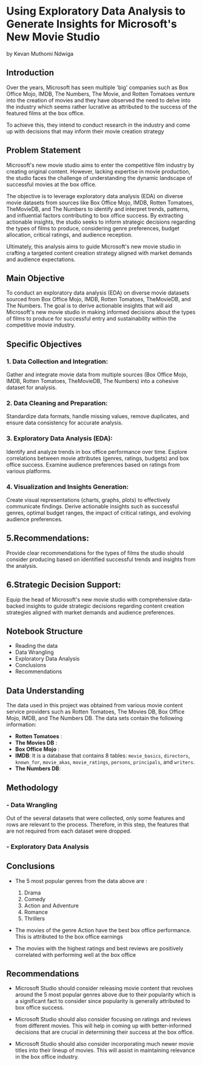 # Using Exploratory Data Analysis to Generate Insights for Microsoft's New Movie Studio 
   by Kevan Muthomi Ndwiga
## Introduction
Over the years, Microsoft has seen multiple 'big' companies such as Box Office Mojo, IMDB, The Numbers, The Movie, and Rotten Tomatoes venture into the creation of movies and they have observed the need to delve into the industry which seems rather lucrative as attributed to the success of the featured films at the box office. 

To achieve this, they intend to conduct research in the industry and come up with decisions that may inform their movie creation strategy

## Problem Statement
Microsoft's new movie studio aims to enter the competitive film industry by creating original content. However, lacking expertise in movie production, the studio faces the challenge of understanding the dynamic landscape of successful movies at the box office. 

The objective is to leverage exploratory data analysis (EDA) on diverse movie datasets from sources like Box Office Mojo, IMDB, Rotten Tomatoes, TheMovieDB, and The Numbers to identify and interpret trends, patterns, and influential factors contributing to box office success. By extracting actionable insights, the studio seeks to inform strategic decisions regarding the types of films to produce, considering genre preferences, budget allocation, critical ratings, and audience reception.

Ultimately, this analysis aims to guide Microsoft's new movie studio in crafting a targeted content creation strategy aligned with market demands and audience expectations.

## Main Objective 
To conduct an exploratory data analysis (EDA) on diverse movie datasets sourced from Box Office Mojo, IMDB, Rotten Tomatoes, TheMovieDB, and The Numbers. The goal is to derive actionable insights that will aid Microsoft's new movie studio in making informed decisions about the types of films to produce for successful entry and sustainability within the competitive movie industry.

## Specific Objectives
 ### 1. Data Collection and Integration:
Gather and integrate movie data from multiple sources (Box Office Mojo, IMDB, Rotten Tomatoes, TheMovieDB, The Numbers) into a cohesive dataset for analysis.

 ### 2. Data Cleaning and Preparation:
Standardize data formats, handle missing values, remove duplicates, and ensure data consistency for accurate analysis.

 ### 3. Exploratory Data Analysis (EDA):
Identify and analyze trends in box office performance over time.
Explore correlations between movie attributes (genres, ratings, budgets) and box office success.
Examine audience preferences based on ratings from various platforms.

 ### 4. Visualization and Insights Generation:
Create visual representations (charts, graphs, plots) to effectively communicate findings.
Derive actionable insights such as successful genres, optimal budget ranges, the impact of critical ratings, and evolving audience preferences.

 ## 5.Recommendations:
Provide clear recommendations for the types of films the studio should consider producing based on identified successful trends and insights from the analysis.

## 6.Strategic Decision Support:
Equip the head of Microsoft's new movie studio with comprehensive data-backed insights to guide strategic decisions regarding content creation strategies aligned with market demands and audience preferences.

## Notebook Structure
- Reading the data
- Data Wrangling
- Exploratory Data Analysis
- Conclusions
- Recommendations

## Data Understanding
The data used in this project was obtained from various movie content service providers such as Rotten Tomatoes, The Movies DB, Box Office Mojo, IMDB, and The Numbers DB.
The data sets contain the following information:
   - **Rotten Tomatoes** :
   - **The Movies DB** :
   - **Box Office Mojo** :
   - **IMDB**: It is a database that contains 8 tables: `movie_basics`, `directors`, `known_for`, `movie_akas`, `movie_ratings`, `persons`, `principals`, and `writers`. 
   - **The Numbers DB**:

## Methodology
### - Data Wrangling
Out of the several datasets that were collected, only some features and rows are relevant to the process. Therefore, in this step, the features that are not required from each dataset were dropped. 

### - Exploratory Data Analysis


## Conclusions
- The 5 most popular genres from the data above are : 
    1. Drama
    1. Comedy
    1. Action and Adventure
    1. Romance
    1. Thrillers

- The movies of the genre Action have the best box office performance. This is attributed to the box office earnings

- The movies with the highest ratings and best reviews are positively correlated with performing well at the box office

## Recommendations
- Microsoft Studio should consider releasing movie content that revolves around the 5 most popular genres above due to their popularity which is a significant fact to consider since popularity is generally attributed to box office success.

- Microsoft Studio should also consider focusing on ratings and reviews from different movies. This will help in coming up with better-informed decisions that are crucial in determining their success at the box office.

- Microsoft Studio should also consider incorporating much newer movie titles into their lineup of movies. This will assist in maintaining relevance in the box office industry.
